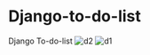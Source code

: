 # Django-to-do-list
Django To-do-list
![d2](https://user-images.githubusercontent.com/30973019/123553235-a7ca0400-d797-11eb-9862-d9b9b0c3ef2c.PNG)
![d1](https://user-images.githubusercontent.com/30973019/123553236-a8fb3100-d797-11eb-8bb4-a99febf11df9.PNG)
